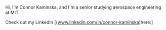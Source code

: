 Hi, I’m Connor Kaminska, and I'm a senior studying aerospace engineering at MIT. 

Check out my LinkedIn [(www.linkedin.com/in/connor-kaminska)here:]

<!---
ConnyK16/ConnyK16 is a ✨ special ✨ repository because its `README.md` (this file) appears on your GitHub profile.
You can click the Preview link to take a look at your changes.
--->
